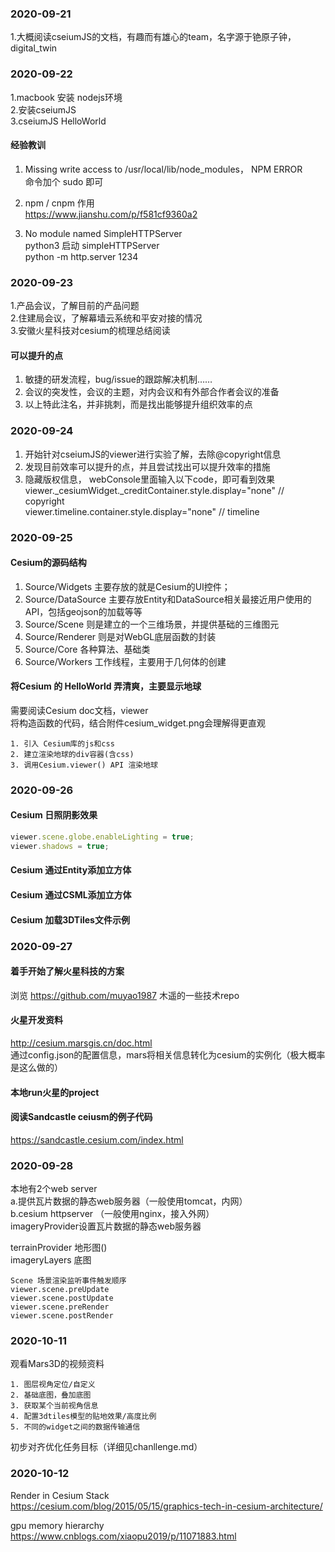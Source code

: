 ### 2020-09-21    
1.大概阅读cseiumJS的文档，有趣而有雄心的team，名字源于铯原子钟，digital_twin

### 2020-09-22   
1.macbook 安装 nodejs环境   
2.安装cseiumJS     
3.cseiumJS  HelloWorld          


#### 经验教训    
1. Missing write access to /usr/local/lib/node_modules， NPM ERROR    
命令加个 sudo 即可   

2. npm / cnpm 作用   
https://www.jianshu.com/p/f581cf9360a2  

3. No module named SimpleHTTPServer    
python3 启动 simpleHTTPServer    
python -m http.server 1234


### 2020-09-23
1.产品会议，了解目前的产品问题     
2.住建局会议，了解幕墙云系统和平安对接的情况   
3.安徽火星科技对cesium的梳理总结阅读   

#### 可以提升的点
1. 敏捷的研发流程，bug/issue的跟踪解决机制……    
2. 会议的突发性，会议的主题，对内会议和有外部合作者会议的准备    
3. 以上特此注名，并非挑刺，而是找出能够提升组织效率的点

### 2020-09-24
1. 开始针对cseiumJS的viewer进行实验了解，去除@copyright信息   
2. 发现目前效率可以提升的点，并且尝试找出可以提升效率的措施      
3. 隐藏版权信息， webConsole里面输入以下code，即可看到效果    
viewer._cesiumWidget._creditContainer.style.display="none" // copyright       
viewer.timeline.container.style.display="none" // timeline     
### 2020-09-25
#### Cesium的源码结构    
1. Source/Widgets 主要存放的就是Cesium的UI控件；      
2. Source/DataSource 主要存放Entity和DataSource相关最接近用户使用的API，包括geojson的加载等等     
3. Source/Scene 则是建立的一个三维场景，并提供基础的三维图元     
4. Source/Renderer 则是对WebGL底层函数的封装      
5. Source/Core 各种算法、基础类       
6. Source/Workers 工作线程，主要用于几何体的创建   

#### 将Cesium 的 HelloWorld 弄清爽，主要显示地球
需要阅读Cesium doc文档，viewer    
将构造函数的代码，结合附件cesium_widget.png会理解得更直观
```
1. 引入 Cesium库的js和css    
2. 建立渲染地球的div容器(含css)
3. 调用Cesium.viewer() API 渲染地球
```

### 2020-09-26
#### Cesium 日照阴影效果
```javascript
viewer.scene.globe.enableLighting = true;
viewer.shadows = true;
```
#### Cesium 通过Entity添加立方体
#### Cesium 通过CSML添加立方体
#### Cesium 加载3DTiles文件示例

### 2020-09-27
#### 着手开始了解火星科技的方案
浏览 https://github.com/muyao1987 木遥的一些技术repo
#### 火星开发资料
http://cesium.marsgis.cn/doc.html     
通过config.json的配置信息，mars将相关信息转化为cesium的实例化（极大概率是这么做的）
#### 本地run火星的project
#### 阅读Sandcastle ceiusm的例子代码
https://sandcastle.cesium.com/index.html 

### 2020-09-28
本地有2个web server    
a.提供瓦片数据的静态web服务器（一般使用tomcat，内网）    
b.cesium httpserver （一般使用nginx，接入外网）     
imageryProvider设置瓦片数据的静态web服务器         

terrainProvider 地形图()   
imageryLayers  底图    

```
Scene 场景渲染监听事件触发顺序   
viewer.scene.preUpdate
viewer.scene.postUpdate   
viewer.scene.preRender   
viewer.scene.postRender   
```
### 2020-10-11
观看Mars3D的视频资料
```
1. 图层视角定位/自定义
2. 基础底图，叠加底图   
3. 获取某个当前视角信息   
4. 配置3dtiles模型的贴地效果/高度比例    
5. 不同的widget之间的数据传输通信

```
初步对齐优化任务目标（详细见chanllenge.md）   

### 2020-10-12  
Render in Cesium Stack   
https://cesium.com/blog/2015/05/15/graphics-tech-in-cesium-architecture/   

gpu memory hierarchy    
https://www.cnblogs.com/xiaopu2019/p/11071883.html



